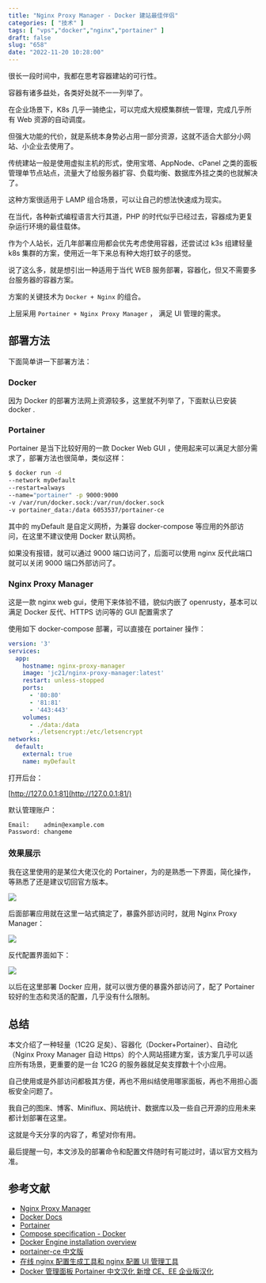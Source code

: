 ```yaml
---
title: "Nginx Proxy Manager - Docker 建站最佳伴侣"
categories: [ "技术" ]
tags: [ "vps","docker","nginx","portainer" ]
draft: false
slug: "658"
date: "2022-11-20 10:28:00"
---
```


很长一段时间中，我都在思考容器建站的可行性。

容器有诸多益处，各类好处就不一一列举了。

在企业场景下，K8s 几乎一骑绝尘，可以完成大规模集群统一管理，完成几乎所有 Web 资源的自动调度。

但强大功能的代价，就是系统本身势必占用一部分资源，这就不适合大部分小网站、小企业去使用了。

传统建站一般是使用虚拟主机的形式，使用宝塔、AppNode、cPanel 之类的面板管理单节点站点，流量大了给服务器扩容、负载均衡、数据库外挂之类的也就解决了。

这种方案很适用于 LAMP 组合场景，可以让自己的想法快速成为现实。

在当代，各种新式编程语言大行其道，PHP 的时代似乎已经过去，容器成为更复杂运行环境的最佳载体。

作为个人站长，近几年部署应用都会优先考虑使用容器，还尝试过 k3s 组建轻量 k8s 集群的方案，使用近一年下来总有种大炮打蚊子的感觉。

说了这么多，就是想引出一种适用于当代 WEB 服务部署，容器化，但又不需要多台服务器的容器方案。

方案的关键技术为 `Docker + Nginx` 的组合。

上层采用 `Portainer + Nginx Proxy Manager` ， 满足 UI 管理的需求。

## 部署方法

下面简单讲一下部署方法：

### Docker

因为 Docker 的部署方法网上资源较多，这里就不列举了，下面默认已安装 docker .

### Portainer

Portainer 是当下比较好用的一款 Docker Web GUI ，使用起来可以满足大部分需求了，部署方法也很简单，类似这样：

```bash
$ docker run -d
--network myDefault
--restart=always
--name="portainer" -p 9000:9000
-v /var/run/docker.sock:/var/run/docker.sock
-v portainer_data:/data 6053537/portainer-ce
```

其中的 myDefault 是自定义网桥，为兼容 docker-compose 等应用的外部访问，在这里不建议使用 Docker 默认网桥。

如果没有报错，就可以通过 9000 端口访问了，后面可以使用 nginx 反代此端口就可以关闭 9000 端口外部访问了。

### Nginx Proxy Manager

这是一款 nginx web gui，使用下来体验不错，貌似内嵌了 openrusty，基本可以满足 Docker 反代、HTTPS 访问等的 GUI 配置需求了

使用如下 docker-compose 部署，可以直接在 portainer 操作：

```yaml
version: '3'
services:
  app:
    hostname: nginx-proxy-manager
    image: 'jc21/nginx-proxy-manager:latest'
    restart: unless-stopped
    ports:
      - '80:80'
      - '81:81'
      - '443:443'
    volumes:
      - ./data:/data
      - ./letsencrypt:/etc/letsencrypt
networks:
  default:
    external: true
    name: myDefault
```

打开后台：

[http://127.0.0.1:81](http://127.0.0.1:81/)

默认管理账户：

```text
Email:    admin@example.com
Password: changeme
```

### 效果展示

我在这里使用的是某位大佬汉化的 Portainer，为的是熟悉一下界面，简化操作，等熟悉了还是建议切回官方版本。

![](https://imagehost-cdn.frytea.com/images/2022/11/20/202211201012632192c7bd541b9e5ec.png)

后面部署应用就在这里一站式搞定了，暴露外部访问时，就用 Nginx Proxy Manager：

![](https://imagehost-cdn.frytea.com/images/2022/11/20/202211201013025564b0b3629773bec.png)

反代配置界面如下：

![](https://imagehost-cdn.frytea.com/images/2022/11/20/202211201014362171dc73c502e4a51.png)

以后在这里部署 Docker 应用，就可以很方便的暴露外部访问了，配了 Portainer 较好的生态和灵活的配置，几乎没有什么限制。

## 总结

本文介绍了一种轻量（1C2G 足矣）、容器化（Docker+Portainer）、自动化（Nginx Proxy Manager 自动 Https）的个人网站搭建方案，该方案几乎可以适应所有场景，更重要的是一台 1C2G 的服务器就足矣支撑数十个小应用。

自己使用或是外部访问都极其方便，再也不用纠结使用哪家面板，再也不用担心面板安全问题了。

我自己的图床、博客、Miniflux、网站统计、数据库以及一些自己开源的应用未来都计划部署在这里。

这就是今天分享的内容了，希望对你有用。

最后提醒一句，本文涉及的部署命令和配置文件随时有可能过时，请以官方文档为准。

## 参考文献

- [Nginx Proxy Manager](https://nginxproxymanager.com/)
- [Docker Docs](https://docs.docker.com/)
- [Portainer](https://www.portainer.io/)
- [Compose specification - Docker](https://docs.docker.com/compose/compose-file/)
- [Docker Engine installation overview](https://docs.docker.com/engine/install/)
- [portainer-ce 中文版](https://hub.docker.com/r/6053537/portainer-ce)
- [在线 nginx 配置生成工具和 nginx 配置 UI 管理工具](https://sirliu.github.io/2021/8/%E5%9C%A8%E7%BA%BFnginx%E9%85%8D%E7%BD%AE%E7%94%9F%E6%88%90%E5%B7%A5%E5%85%B7%E5%92%8Cnginx%E9%85%8D%E7%BD%AEUI%E7%AE%A1%E7%90%86%E5%B7%A5%E5%85%B7/)
- [Docker 管理面板 Portainer 中文汉化 新增 CE、EE 企业版汉化](https://imnks.com/3406.html)

